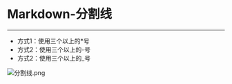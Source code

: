 # Markdown-分割线  
***
* 方式1：使用三个以上的*号  
* 方式2：使用三个以上的-号  
* 方式2：使用三个以上的_号  

![分割线.png](https://github.com/520171/note/blob/master/Markdown/imgs/分割线1.png)  
